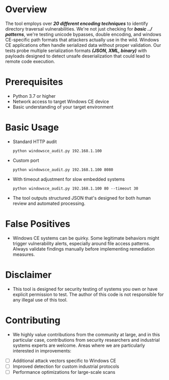 
# Overview

The tool employs over ***20 different encoding techniques*** to identify directory traversal vulnerabilities. We're not just checking for ***basic ../ patterns***, we're testing unicode bypasses, double encoding, and windows CE-specific path formats that attackers actually use in the wild. Windows CE applications often handle serialized data without proper validation. Our tests probe multiple serialization formats ***(JSON, XML, binary)*** with payloads designed to detect unsafe deserialization that could lead to remote code execution.

# Prerequisites

- Python 3.7 or higher
- Network access to target Windows CE device
- Basic understanding of your target environment

# Basic Usage

- Standard HTTP audit
  
      python windowsce_audit.py 192.168.1.100

- Custom port
  
      python windowsce_audit.py 192.168.1.100 8080

- With timeout adjustment for slow embedded systems
  
      python windowsce_audit.py 192.168.1.100 80 --timeout 30

- The tool outputs structured JSON that's designed for both human review and automated processing.

# False Positives

- Windows CE systems can be quirky. Some legitimate behaviors might trigger vulnerability alerts, especially around file access patterns. Always validate findings manually before implementing remediation measures.

# Disclaimer

- This tool is designed for security testing of systems you own or have explicit permission to test. The author of this code is not responsible for any illegal use of this tool.

# Contributing

- We highly value contributions from the community at large, and in this particular case, contributions from security researchers and industrial systems experts are welcome. Areas where we are particularly interested in improvements:

- [ ] Additional attack vectors specific to Windows CE
- [ ] Improved detection for custom industrial protocols
- [ ] Performance optimizations for large-scale scans
